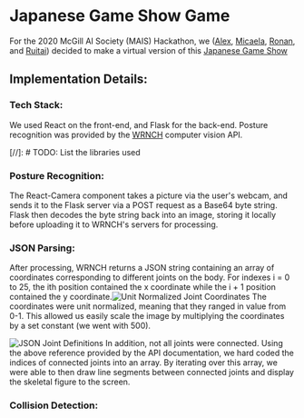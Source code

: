 # Japanese Game Show Game

For the 2020 McGill AI Society (MAIS) Hackathon, we ([Alex](https://github.com/allu5662), [Micaela](https://github.com/mgraiver), [Ronan](https://github.com/RonanAlmeida), and [Ruitai](https://github.com/ruitaiS)) decided to make a virtual version of this [Japanese Game Show](https://youtu.be/6ioiMXKpHxI)


## Implementation Details:

### Tech Stack:
We used React on the front-end, and Flask for the back-end. Posture recognition was provided by the [WRNCH](https://wrnch.ai/) computer vision API.

[//]: # TODO: List the libraries used

### Posture Recognition:
The React-Camera component takes a picture via the user's webcam, and sends it to the Flask server via a POST request as a Base64 byte string. Flask then decodes the byte string back into an image, storing it locally before uploading it to WRNCH's servers for processing. 

### JSON Parsing:

After processing, WRNCH returns a JSON string containing an array of coordinates corresponding to different joints on the body. For indexes i = 0 to 25, the ith position contained the x coordinate while the i + 1 position contained the y coordinate.![Unit Normalized Joint Coordinates](https://devportal.wrnch.ai/assets/coord_spaces_2D-9b4c3afa7bf52fa585afd6b1fd3e944c30418964e6376d45722a22dc4c4b7ce1.png)
 The coordinates were unit normalized, meaning that they ranged in value from 0-1. This allowed us easily scale the image by multiplying the coordinates by a set constant (we went with 500).

![JSON Joint Definitions](https://devportal.wrnch.ai/assets/j25_body_joints-4ef1dbefbe34c98952cc14df51e8074ebe3bbb1fed4bc53f66943e23451aa29c.png)
In addition, not all joints were connected. Using the above reference provided by the API documentation, we hard coded the indices of connected joints into an array. By iterating over this array, we were able to then draw line segments between connected joints and display the skeletal figure to the screen.

 

### Collision Detection:

